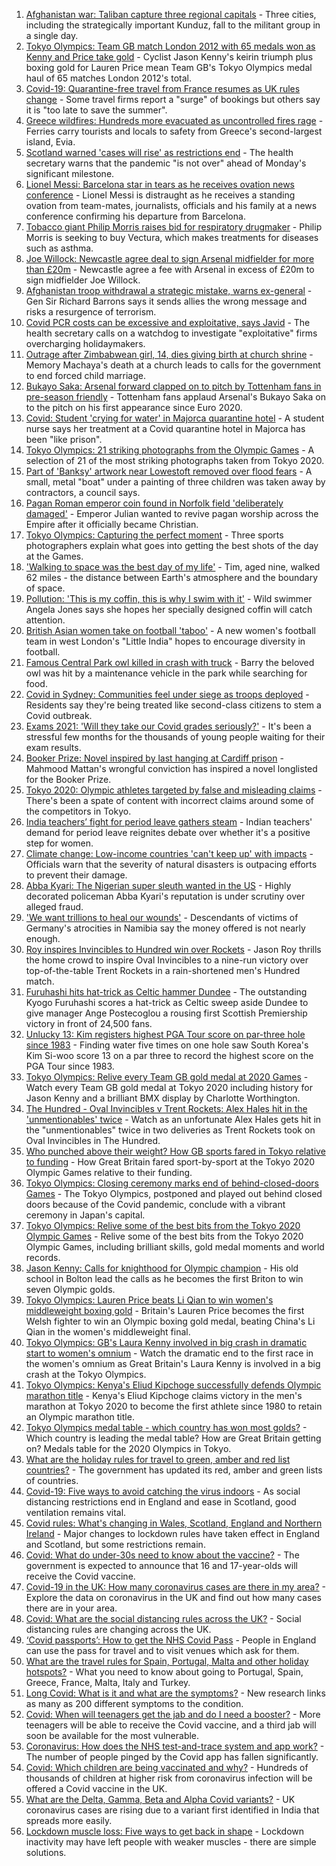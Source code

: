 1. [Afghanistan war: Taliban capture three regional capitals](https://www.bbc.co.uk/news/world-asia-58135148) - Three cities, including the strategically important Kunduz, fall to the militant group in a single day.
2. [Tokyo Olympics: Team GB match London 2012 with 65 medals won as Kenny and Price take gold](https://www.bbc.co.uk/sport/olympics/58125822) - Cyclist Jason Kenny's keirin triumph plus boxing gold for Lauren Price mean Team GB's Tokyo Olympics medal haul of 65 matches London 2012's total.
3. [Covid-19: Quarantine-free travel from France resumes as UK rules change](https://www.bbc.co.uk/news/uk-58130944) - Some travel firms report a "surge" of bookings but others say it is "too late to save the summer".
4. [Greece wildfires: Hundreds more evacuated as uncontrolled fires rage](https://www.bbc.co.uk/news/world-europe-58138614) - Ferries carry tourists and locals to safety from Greece's second-largest island, Evia.
5. [Scotland warned 'cases will rise' as restrictions end](https://www.bbc.co.uk/news/uk-scotland-58136278) - The health secretary warns that the pandemic "is not over" ahead of Monday's significant milestone.
6. [Lionel Messi: Barcelona star in tears as he receives ovation news conference](https://www.bbc.co.uk/sport/av/football/58137848) - Lionel Messi is distraught as he receives a standing ovation from team-mates, journalists, officials and his family at a news conference confirming his departure from Barcelona.
7. [Tobacco giant Philip Morris raises bid for respiratory drugmaker](https://www.bbc.co.uk/news/business-58140752) - Philip Morris is seeking to buy Vectura, which makes treatments for diseases such as asthma.
8. [Joe Willock: Newcastle agree deal to sign Arsenal midfielder for more than £20m](https://www.bbc.co.uk/sport/football/58141002) - Newcastle agree a fee with Arsenal in excess of £20m to sign midfielder Joe Willock.
9. [Afghanistan troop withdrawal a strategic mistake, warns ex-general](https://www.bbc.co.uk/news/uk-58139590) - Gen Sir Richard Barrons says it sends allies the wrong message and risks a resurgence of terrorism.
10. [Covid PCR costs can be excessive and exploitative, says Javid](https://www.bbc.co.uk/news/business-58137461) - The health secretary calls on a watchdog to investigate "exploitative" firms overcharging holidaymakers.
11. [Outrage after Zimbabwean girl, 14, dies giving birth at church shrine](https://www.bbc.co.uk/news/world-africa-58130891) - Memory Machaya's death at a church leads to calls for the government to end forced child marriage.
12. [Bukayo Saka: Arsenal forward clapped on to pitch by Tottenham fans in pre-season friendly](https://www.bbc.co.uk/sport/football/58138453) - Tottenham fans applaud Arsenal's Bukayo Saka on to the pitch on his first appearance since Euro 2020.
13. [Covid: Student 'crying for water' in Majorca quarantine hotel](https://www.bbc.co.uk/news/uk-wales-58129253) - A student nurse says her treatment at a Covid quarantine hotel in Majorca has been "like prison".
14. [Tokyo Olympics: 21 striking photographs from the Olympic Games](https://www.bbc.co.uk/sport/olympics/58088628) - A selection of 21 of the most striking photographs taken from Tokyo 2020.
15. [Part of 'Banksy' artwork near Lowestoft removed over flood fears](https://www.bbc.co.uk/news/uk-england-suffolk-58136413) - A small, metal "boat" under a painting of three children was taken away by contractors, a council says.
16. [Pagan Roman emperor coin found in Norfolk field 'deliberately damaged'](https://www.bbc.co.uk/news/uk-england-norfolk-58001605) - Emperor Julian wanted to revive pagan worship across the Empire after it officially became Christian.
17. [Tokyo Olympics: Capturing the perfect moment](https://www.bbc.co.uk/news/entertainment-arts-58115465) - Three sports photographers explain what goes into getting the best shots of the day at the Games.
18. ['Walking to space was the best day of my life'](https://www.bbc.co.uk/news/uk-england-nottinghamshire-58071075) - Tim, aged nine, walked 62 miles - the distance between Earth's atmosphere and the boundary of space.
19. [Pollution: 'This is my coffin, this is why I swim with it'](https://www.bbc.co.uk/news/uk-wales-58023181) - Wild swimmer Angela Jones says she hopes her specially designed coffin will catch attention.
20. [British Asian women take on football 'taboo'](https://www.bbc.co.uk/news/uk-58121578) - A new women's football team in west London's "Little India" hopes to encourage diversity in football.
21. [Famous Central Park owl killed in crash with truck](https://www.bbc.co.uk/news/world-us-canada-58127413) - Barry the beloved owl was hit by a maintenance vehicle in the park while searching for food.
22. [Covid in Sydney: Communities feel under siege as troops deployed](https://www.bbc.co.uk/news/world-australia-58066389) - Residents say they're being treated like second-class citizens to stem a Covid outbreak.
23. [Exams 2021: 'Will they take our Covid grades seriously?'](https://www.bbc.co.uk/news/education-58085778) - It's been a stressful few months for the thousands of young people waiting for their exam results.
24. [Booker Prize: Novel inspired by last hanging at Cardiff prison](https://www.bbc.co.uk/news/uk-wales-58112179) - Mahmood Mattan's wrongful conviction has inspired a novel longlisted for the Booker Prize.
25. [Tokyo 2020: Olympic athletes targeted by false and misleading claims](https://www.bbc.co.uk/news/58086586) - There's been a spate of content with incorrect claims around some of the competitors in Tokyo.
26. [India teachers’ fight for period leave gathers steam](https://www.bbc.co.uk/news/world-asia-india-58110935) - Indian teachers' demand for period leave reignites debate over whether it's a positive step for women.
27. [Climate change: Low-income countries 'can't keep up' with impacts](https://www.bbc.co.uk/news/world-58080083) - Officials warn that the severity of natural disasters is outpacing efforts to prevent their damage.
28. [Abba Kyari: The Nigerian super sleuth wanted in the US](https://www.bbc.co.uk/news/world-africa-58079504) - Highly decorated policeman Abba Kyari's reputation is under scrutiny over alleged fraud.
29. ['We want trillions to heal our wounds'](https://www.bbc.co.uk/news/world-africa-57961151) - Descendants of victims of Germany's atrocities in Namibia say the money offered is not nearly enough.
30. [Roy inspires Invincibles to Hundred win over Rockets](https://www.bbc.co.uk/sport/cricket/58139170) - Jason Roy thrills the home crowd to inspire Oval Invincibles to a nine-run victory over top-of-the-table Trent Rockets in a rain-shortened men's Hundred match.
31. [Furuhashi hits hat-trick as Celtic hammer Dundee](https://www.bbc.co.uk/sport/football/58044205) - The outstanding Kyogo Furuhashi scores a hat-trick as Celtic sweep aside Dundee to give manager Ange Postecoglou a rousing first Scottish Premiership victory in front of 24,500 fans.
32. [Unlucky 13: Kim registers highest PGA Tour score on par-three hole since 1983](https://www.bbc.co.uk/sport/golf/58140968) - Finding water five times on one hole saw South Korea's Kim Si-woo score 13 on a par three to record the highest score on the PGA Tour since 1983.
33. [Tokyo Olympics: Relive every Team GB gold medal at 2020 Games](https://www.bbc.co.uk/sport/av/olympics/58139064) - Watch every Team GB gold medal at Tokyo 2020 including history for Jason Kenny and a brilliant BMX display by Charlotte Worthington.
34. [The Hundred - Oval Invincibles v Trent Rockets: Alex Hales hit in the 'unmentionables' twice](https://www.bbc.co.uk/sport/av/cricket/58139504) - Watch as an unfortunate Alex Hales gets hit in the "unmentionables" twice in two deliveries as Trent Rockets took on Oval Invincibles in The Hundred.
35. [Who punched above their weight? How GB sports fared in Tokyo relative to funding](https://www.bbc.co.uk/sport/olympics/58112331) - How Great Britain fared sport-by-sport at the Tokyo 2020 Olympic Games relative to their funding.
36. [Tokyo Olympics: Closing ceremony marks end of behind-closed-doors Games](https://www.bbc.co.uk/sport/olympics/58137574) - The Tokyo Olympics, postponed and played out behind closed doors because of the Covid pandemic, conclude with a vibrant ceremony in Japan's capital.
37. [Tokyo Olympics: Relive some of the best bits from the Tokyo 2020 Olympic Games](https://www.bbc.co.uk/sport/av/olympics/58134705) - Relive some of the best bits from the Tokyo 2020 Olympic Games, including brilliant skills, gold medal moments and world records.
38. [Jason Kenny: Calls for knighthood for Olympic champion](https://www.bbc.co.uk/news/uk-england-manchester-58136944) - His old school in Bolton lead the calls as he becomes the first Briton to win seven Olympic golds.
39. [Tokyo Olympics: Lauren Price beats Li Qian to win women's middleweight boxing gold](https://www.bbc.co.uk/sport/olympics/58134516) - Britain's Lauren Price becomes the first Welsh fighter to win an Olympic boxing gold medal, beating China's Li Qian in the women's middleweight final.
40. [Tokyo Olympics: GB's Laura Kenny involved in big crash in dramatic start to women's omnium](https://www.bbc.co.uk/sport/av/olympics/58133158) - Watch the dramatic end to the first race in the women's omnium as Great Britain's Laura Kenny is involved in a big crash at the Tokyo Olympics.
41. [Tokyo Olympics: Kenya's Eliud Kipchoge successfully defends Olympic marathon title](https://www.bbc.co.uk/sport/olympics/58132919) - Kenya's Eliud Kipchoge claims victory in the men's marathon at Tokyo 2020 to become the first athlete since 1980 to retain an Olympic marathon title.
42. [Tokyo Olympics medal table - which country has won most golds?](https://www.bbc.co.uk/sport/olympics/57836709) - Which country is leading the medal table? How are Great Britain getting on? Medals table for the 2020 Olympics in Tokyo.
43. [What are the holiday rules for travel to green, amber and red list countries?](https://www.bbc.co.uk/news/explainers-52544307) - The government has updated its red, amber and green lists of countries.
44. [Covid-19: Five ways to avoid catching the virus indoors](https://www.bbc.co.uk/news/explainers-53917432) - As social distancing restrictions end in England and ease in Scotland, good ventilation remains vital.
45. [Covid rules: What's changing in Wales, Scotland, England and Northern Ireland](https://www.bbc.co.uk/news/explainers-52530518) - Major changes to lockdown rules have taken effect in England and Scotland, but some restrictions remain.
46. [Covid: What do under-30s need to know about the vaccine?](https://www.bbc.co.uk/news/health-57273875) - The government is expected to announce that 16 and 17-year-olds will receive the Covid vaccine.
47. [Covid-19 in the UK: How many coronavirus cases are there in my area?](https://www.bbc.co.uk/news/uk-51768274) - Explore the data on coronavirus in the UK and find out how many cases there are in your area.
48. [Covid: What are the social distancing rules across the UK?](https://www.bbc.co.uk/news/uk-51506729) - Social distancing rules are changing across the UK.
49. [‘Covid passports’: How to get the NHS Covid Pass](https://www.bbc.co.uk/news/explainers-55718553) - People in England can use the pass for travel and to visit venues which ask for them.
50. [What are the travel rules for Spain, Portugal, Malta and other holiday hotspots?](https://www.bbc.co.uk/news/explainers-56997931) - What you need to know about going to Portugal, Spain, Greece, France, Malta, Italy and Turkey.
51. [Long Covid: What is it and what are the symptoms?](https://www.bbc.co.uk/news/health-57833394) - New research links as many as 200 different symptoms to the condition.
52. [Covid: When will teenagers get the jab and do I need a booster?](https://www.bbc.co.uk/news/health-55045639) - More teenagers will be able to receive the Covid vaccine, and a third jab will soon be available for the most vulnerable.
53. [Coronavirus: How does the NHS test-and-trace system and app work?](https://www.bbc.co.uk/news/explainers-52442754) - The number of people pinged by the Covid app has fallen significantly.
54. [Covid: Which children are being vaccinated and why?](https://www.bbc.co.uk/news/health-57888429) - Hundreds of thousands of children at higher risk from coronavirus infection will be offered a Covid vaccine in the UK.
55. [What are the Delta, Gamma, Beta and Alpha Covid variants?](https://www.bbc.co.uk/news/health-55659820) - UK coronavirus cases are rising due to a variant first identified in India that spreads more easily.
56. [Lockdown muscle loss: Five ways to get back in shape](https://www.bbc.co.uk/news/uk-56887390) - Lockdown inactivity may have left people with weaker muscles - there are simple solutions.
